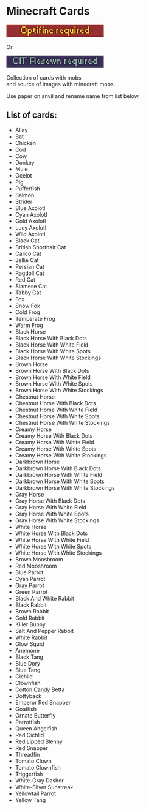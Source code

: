 # Minecraft Cards

[![OptifineRequired](./optifine_required_banner.jpg)](https://www.optifine.net/home)

Or

[![CITResewnRequired](./cit_resewn_required_banner.jpg)](https://citresewn.shcm.io/)

Collection of cards with mobs  
and source of images with minecraft mobs.

Use paper on anvil and rename name from list below.

## List of cards:

- Allay
- Bat
- Chicken
- Cod
- Cow
- Donkey
- Mule
- Ocelot
- Pig
- Pufferfish
- Salmon
- Strider
- Blue Axolotl
- Cyan Axolotl
- Gold Axolotl
- Lucy Axolotl
- Wild Axolotl
- Black Cat
- British Shorthair Cat
- Calico Cat
- Jellie Cat
- Persian Cat
- Ragdoll Cat
- Red Cat
- Siamese Cat
- Tabby Cat
- Fox
- Snow Fox
- Cold Frog
- Temperate Frog
- Warm Frog
- Black Horse
- Black Horse With Black Dots
- Black Horse With White Field
- Black Horse With White Spots
- Black Horse With White Stockings
- Brown Horse
- Brown Horse With Black Dots
- Brown Horse With White Field
- Brown Horse With White Spots
- Brown Horse With White Stockings
- Chestnut Horse
- Chestnut Horse With Black Dots
- Chestnut Horse With White Field
- Chestnut Horse With White Spots
- Chestnut Horse With White Stockings
- Creamy Horse
- Creamy Horse With Black Dots
- Creamy Horse With White Field
- Creamy Horse With White Spots
- Creamy Horse With White Stockings
- Darkbrown Horse
- Darkbrown Horse With Black Dots
- Darkbrown Horse With White Field
- Darkbrown Horse With White Spots
- Darkbrown Horse With White Stockings
- Gray Horse
- Gray Horse With Black Dots
- Gray Horse With White Field
- Gray Horse With White Spots
- Gray Horse With White Stockings
- White Horse
- White Horse With Black Dots
- White Horse With White Field
- White Horse With White Spots
- White Horse With White Stockings
- Brown Mooshroom
- Red Mooshroom
- Blue Parrot
- Cyan Parrot
- Gray Parrot
- Green Parrot
- Black And White Rabbit
- Black Rabbit
- Brown Rabbit
- Gold Rabbit
- Killer Bunny
- Salt And Pepper Rabbit
- White Rabbit
- Glow Squid
- Anemone
- Black Tang
- Blue Dory
- Blue Tang
- Cichlid
- Clownfish
- Cotton Candy Betta
- Dottyback
- Emperor Red Snapper
- Goatfish
- Ornate Butterfly
- Parrotfish
- Queen Angelfish
- Red Cichlid
- Red Lipped Blenny
- Red Snapper
- Threadfin
- Tomato Clown
- Tomato Clownfish
- Triggerfish
- White-Gray Dasher
- White-Silver Sunstreak
- Yellowtail Parrot
- Yellow Tang
